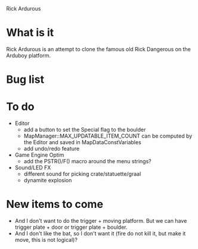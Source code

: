 Rick Ardurous

# What is it

Rick Ardurous is an attempt to clone the famous old Rick Dangerous on the Arduboy platform.

# Bug list

# To do
- Editor
	- add a button to set the Special flag to the boulder
	- MapManager::MAX_UPDATABLE_ITEM_COUNT can be computed by the Editor and saved in MapDataConstVariables
	- add undo/redo feature
- Game Engine Optim
	- add the PSTR()/F() macro around the menu strings?
- Sound/LED FX
	- different sound for picking crate/statuette/graal
	- dynamite explosion

# New items to come
- And I don't want to do the trigger + moving platform. But we can have trigger plate + door or trigger plate + boulder.
- And I don't like the bat, so I don't want it (fire do not kill it, but make it move, this is not logical)?

